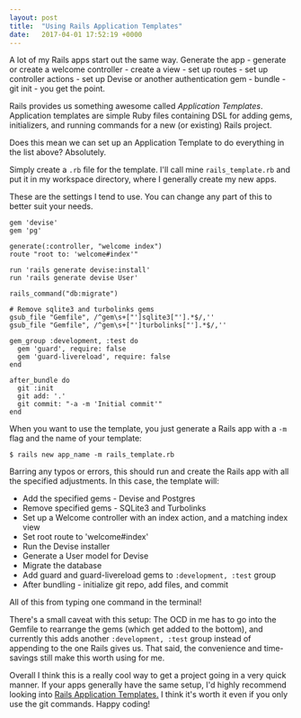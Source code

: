 ```yaml
---
layout: post
title:  "Using Rails Application Templates"
date:   2017-04-01 17:52:19 +0000
---
```



A lot of my Rails apps start out the same way. Generate the app - generate or create a welcome controller - create a view - set up routes - set up controller actions - set up Devise or another authentication gem - bundle - git init - you get the point.

Rails provides us something awesome called _Application Templates_. Application templates are simple Ruby files containing DSL for adding gems, initializers, and running commands for a new (or existing) Rails project.

Does this mean we can set up an Application Template to do everything in the list above? Absolutely.

Simply create a `.rb` file for the template. I'll call mine `rails_template.rb` and put it in my workspace directory, where I generally create my new apps.

These are the settings I tend to use. You can change any part of this to better suit your needs.

```
gem 'devise'
gem 'pg'

generate(:controller, "welcome index")
route "root to: 'welcome#index'"

run 'rails generate devise:install'
run 'rails generate devise User'

rails_command("db:migrate")

# Remove sqlite3 and turbolinks gems
gsub_file "Gemfile", /^gem\s+["']sqlite3["'].*$/,''
gsub_file "Gemfile", /^gem\s+["']turbolinks["'].*$/,''

gem_group :development, :test do
  gem 'guard', require: false
  gem 'guard-livereload', require: false
end

after_bundle do
  git :init
  git add: '.'
  git commit: "-a -m 'Initial commit'"
end
```

When you want to use the template, you just generate a Rails app with a `-m` flag and the name of your template:

`$ rails new app_name -m rails_template.rb`

Barring any typos or errors, this should run and create the Rails app with all the specified adjustments. In this case, the template will:

* Add the specified gems - Devise and Postgres
* Remove specified gems - SQLite3 and Turbolinks
* Set up a Welcome controller with an index action, and a matching index view
* Set root route to 'welcome#index'
* Run the Devise installer
* Generate a User model for Devise
* Migrate the database
* Add guard and guard-livereload gems to `:development, :test` group
* After bundling - initialize git repo, add files, and commit

All of this from typing one command in the terminal!

There's a small caveat with this setup: The OCD in me has to go into the Gemfile to rearrange the gems (which get added to the bottom), and currently this adds another `:development, :test` group instead of appending to the one Rails gives us. That said, the convenience and time-savings still make this worth using for me.

Overall I think this is a really cool way to get a project going in a very quick manner. If your apps generally have the same setup, I'd highly recommend looking into [Rails Application Templates.](http://guides.rubyonrails.org/rails_application_templates.html) I think it's worth it even if you only use the git commands. Happy coding!
